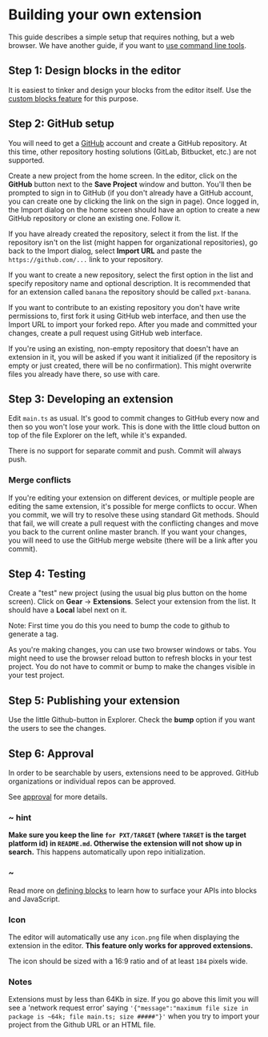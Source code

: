 # Building your own extension

This guide describes a simple setup that requires nothing, but a web browser.
We have another guide, if you want to
[use command line tools](/extensions/getting-started/vscode).

## Step 1: Design blocks in the editor

It is easiest to tinker and design your blocks from the editor itself. 
Use the [custom blocks feature](/defining-blocks) for this purpose.

## Step 2: GitHub setup

You will need to get a [GitHub](https://github.com) account and create a GitHub repository. At this time, other repository hosting solutions (GitLab, Bitbucket, etc.) are not supported.

Create a new project from the home screen. In the editor, click on the **GitHub** button next to the
**Save Project** window and button. You'll then be prompted to sign in to GitHub (if you don't already
have a GitHub account, you can create one by clicking the link on the sign in page).
Once logged in, the Import dialog 
on the home screen should have an option to create
a new GitHub repository or clone an existing one. Follow it.

If you have already created the repository, select it from the list. If the repository isn't
on the list (might happen for organizational repositories), go back to the Import dialog, 
select **Import URL** and paste the `https://github.com/...` link to your repository.

If you want to create a new repository, select the first option in the list and specify
repository name and optional description. It is recommended that for an extension called
`banana` the repository should be called `pxt-banana`.

If you want to contribute to an existing repository you don't have write permissions
to, first fork it using GitHub web interface, and then use the Import URL to import
your forked repo. After you made and committed your changes, create a pull request
using GitHub web interface.

If you're using an existing, non-empty repository that doesn't have an extension in it, you
will be asked if you want it initialized (if the repository is empty or just created, there will
be no confirmation). This might overwrite files you already have there,
so use with care.

## Step 3: Developing an extension

Edit `main.ts` as usual. It's good to commit changes to GitHub every now and then
so you won't lose your work. This is done with the little cloud button
on top of the file Explorer on the left, while it's expanded.

There is no support for separate commit and push. Commit will always push.

### Merge conflicts

If you're editing your extension on different devices, or multiple people are editing
the same extension, it's possible for merge conflicts to occur. When you commit, we will try to
resolve these using standard Git methods. Should that fail, we will create
a pull request with the conflicting changes and move you back to the current online
master branch. If you want your changes, you will need to use the GitHub merge
website (there will be a link after you commit).

## Step 4: Testing

Create a "test" new project (using the usual big plus button on the home screen).
Click on **Gear** -> **Extensions**. Select your extension from the list. It should
have a **Local** label next on it.

Note: First time you do this you need to bump the code to github to generate a tag.

As you're making changes, you can use two browser windows or tabs.
You might need to use the browser reload button to refresh blocks in your
test project. You do not have to commit or bump to make the changes visible
in your test project.

## Step 5: Publishing your extension

Use the little Github-button in Explorer. Check the **bump** option if you want
the users to see the changes.

## Step 6: Approval

In order to be searchable by users, extensions need to be approved. GitHub organizations or individual repos can be approved.

See [approval](/extensions/approval) for more details.

### ~ hint

**Make sure you keep the line `for PXT/TARGET` (where `TARGET` is the target platform id) 
in `README.md`. Otherwise the extension will not show up in search.**
This happens automatically upon repo initialization.

### ~

Read more on [defining blocks](/defining-blocks) to learn how to surface your APIs into blocks and JavaScript.

### Icon

The editor will automatically use any ``icon.png`` file when displaying the extension in the editor. **This feature only works for approved extensions.**

The icon should be sized with a 16:9 ratio and of at least ``184`` pixels wide.

### Notes

Extensions must by less than 64Kb in size. If you go above this limit you will see a 'network request error' saying ``'{"message":"maximum file size in package is ~64k; file main.ts; size #####"}'`` when you try to import your project from the Github URL or an HTML file.

